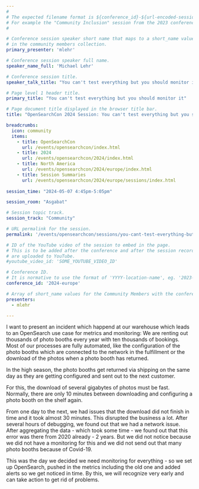 ```yaml
---
#
# The expected filename format is ${conference_id}-${url-encoded-session-title}.md
# For example the "Community Inclusion" session from the 2023 conference in North America the title is "2023-europe-community-inclusion.html"
#

# Conference session speaker short name that maps to a short_name value
# in the community members collection.
primary_presenter: 'mlehr'

# Conference session speaker full name.
speaker_name_full: 'Michael Lehr'

# Conference session title.
speaker_talk_title: "You can't test everything but you should monitor it"

# Page level 1 header title.
primary_title: "You can't test everything but you should monitor it"

# Page document title displayed in the browser title bar.
title: "OpenSearchCon 2024 Session: You can't test everything but you should monitor it"

breadcrumbs:
  icon: community
  items:
    - title: OpenSearchCon
      url: /events/opensearchcon/index.html
    - title: 2024
      url: /events/opensearchcon/2024/index.html
    - title: North America
      url: /events/opensearchcon/2024/europe/index.html
    - title: Session Summaries
      url: /events/opensearchcon/2024/europe/sessions/index.html
      
session_time: "2024-05-07 4:45pm-5:05pm"

session_room: "Asgabat"

# Session topic track.
session_track: "Community"

# URL permalink for the session.
permalink: '/events/opensearchcon/sessions/you-cant-test-everything-but-you-should-monitor-it.html'

# ID of the YouTube video of the session to embed in the page.
# This is to be added after the conference and after the session recordings
# are uploaded to YouTube.
#youtube_video_id: 'SOME_YOUTUBE_VIDEO_ID'

# Conference ID.
# It is normative to use the format of 'YYYY-location-name', eg. '2023-europe'.
conference_id: '2024-europe'

# Array of short_name values for the Community Members with the conference_speaker persona whom are presenting the session. This includes the primary_speaker indicated above and any other presenters (if any).
presenters:
  - mlehr

---
```

I want to present an incident which happend at our warehouse which leads to an OpenSearch use case for metrics and monitoring:
We are renting out thousands of photo booths every year with ten thousands of bookings. Most of our processes are fully automated, like the configuration of the photo booths which are connected to the network in the fulfillment or the download of the photos when a photo booth has returned.

In the high season, the photo booths get returned via shipping on the same day as they are getting configured and sent out to the next customer.

For this, the download of several gigabytes of photos must be fast. Normally, there are only 10 minutes between downloading and configuring a photo booth on the shelf again.

From one day to the next, we had issues that the download did not finish in time and it took almost 30 minutes. This disrupted the business a lot. After several hours of debugging, we found out that we had a network issue. After aggregating the data - which took some time - we found out that this error was there from 2020 already - 2 years. But we did not notice because we did not have a monitoring for this and we did not send out that many photo booths because of Covid-19.

This was the day we decided we need monitoring for everything - so we set up OpenSearch, pushed in the metrics including the old one and added alerts so we get noticed in time. By this, we will recognize very early and can take action to get rid of problems.